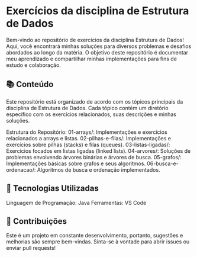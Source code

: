 # Exercícios da disciplina de Estrutura de Dados

Bem-vindo ao repositório de exercícios da disciplina Estrutura de Dados! Aqui, você encontrará minhas soluções para diversos problemas e desafios abordados ao longo da matéria. O objetivo deste repositório é documentar meu aprendizado e compartilhar minhas implementações para fins de estudo e colaboração.

## 📚 Conteúdo
Este repositório está organizado de acordo com os tópicos principais da disciplina de Estrutura de Dados. Cada tópico contém um diretório específico com os exercícios relacionados, suas descrições e minhas soluções.

Estrutura do Repositório:
01-arrays/: Implementações e exercícios relacionados a arrays e listas.
02-pilhas-e-filas/: Implementações e exercícios sobre pilhas (stacks) e filas (queues).
03-listas-ligadas/: Exercícios focados em listas ligadas (linked lists).
04-arvores/: Soluções de problemas envolvendo árvores binárias e árvores de busca.
05-grafos/: Implementações básicas sobre grafos e seus algoritmos.
06-busca-e-ordenacao/: Algoritmos de busca e ordenação implementados.

## 🚀 Tecnologias Utilizadas
Linguagem de Programação: Java
Ferramentas: VS Code

## 📝 Contribuições
Este é um projeto em constante desenvolvimento, portanto, sugestões e melhorias são sempre bem-vindas. Sinta-se à vontade para abrir issues ou enviar pull requests!
